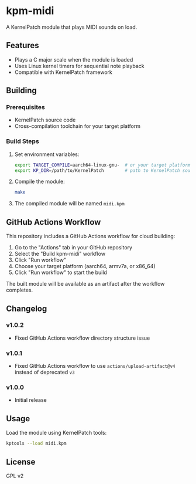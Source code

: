 # kpm-midi

A KernelPatch module that plays MIDI sounds on load.

## Features

- Plays a C major scale when the module is loaded
- Uses Linux kernel timers for sequential note playback
- Compatible with KernelPatch framework

## Building

### Prerequisites

- KernelPatch source code
- Cross-compilation toolchain for your target platform

### Build Steps

1. Set environment variables:
   ```bash
   export TARGET_COMPILE=aarch64-linux-gnu-  # or your target platform toolchain prefix
   export KP_DIR=/path/to/KernelPatch        # path to KernelPatch source
   ```

2. Compile the module:
   ```bash
   make
   ```

3. The compiled module will be named `midi.kpm`

## GitHub Actions Workflow

This repository includes a GitHub Actions workflow for cloud building:

1. Go to the "Actions" tab in your GitHub repository
2. Select the "Build kpm-midi" workflow
3. Click "Run workflow"
4. Choose your target platform (aarch64, armv7a, or x86_64)
5. Click "Run workflow" to start the build

The built module will be available as an artifact after the workflow completes.

## Changelog

### v1.0.2
- Fixed GitHub Actions workflow directory structure issue

### v1.0.1
- Fixed GitHub Actions workflow to use `actions/upload-artifact@v4` instead of deprecated `v3`

### v1.0.0
- Initial release

## Usage

Load the module using KernelPatch tools:
```bash
kptools --load midi.kpm
```

## License

GPL v2